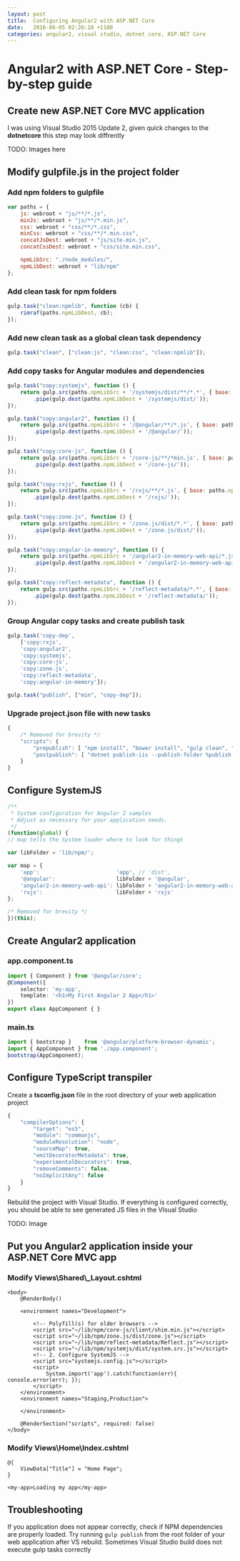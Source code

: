 ```yaml
---
layout: post
title:  Configuring Angular2 with ASP.NET Core 
date:   2016-06-05 02:26:18 +1100
categories: angular2, visual studio, dotnet core, ASP.NET Core
---
```


# Angular2 with ASP.NET Core - Step-by-step guide

## Create new ASP.NET Core MVC application

I was using Visual Studio 2015 Update 2, given quick changes to the **dotnetcore** this step may look diffrently

TODO: Images here


## Modify gulpfile.js in the project folder

### Add npm folders to gulpfile

```javascript
var paths = {
    js: webroot + "js/**/*.js",
    minJs: webroot + "js/**/*.min.js",
    css: webroot + "css/**/*.css",
    minCss: webroot + "css/**/*.min.css",
    concatJsDest: webroot + "js/site.min.js",
    concatCssDest: webroot + "css/site.min.css",

    npmLibSrc: "./node_modules/",
    npmLibDest: webroot + "lib/npm"
};
```

### Add clean task for npm folders

```javascript
gulp.task("clean:npmlib", function (cb) {
    rimraf(paths.npmLibDest, cb);
});
```

### Add new clean task as a global clean task dependency

```javascript
gulp.task("clean", ["clean:js", "clean:css", "clean:npmlib"]);
```

### Add copy tasks for Angular modules and dependencies

```javascript
gulp.task("copy:systemjs", function () {
    return gulp.src(paths.npmLibSrc + '/systemjs/dist/**/*.*', { base: paths.npmLibSrc + '/systemjs/dist/' })
        .pipe(gulp.dest(paths.npmLibDest + '/systemjs/dist/'));
});

gulp.task("copy:angular2", function () {
    return gulp.src(paths.npmLibSrc + '/@angular/**/*.js', { base: paths.npmLibSrc + '/@angular/' })
        .pipe(gulp.dest(paths.npmLibDest + '/@angular/'));
});

gulp.task("copy:core-js", function () {
    return gulp.src(paths.npmLibSrc + '/core-js/**/*min.js', { base: paths.npmLibSrc + '/core-js/' })
        .pipe(gulp.dest(paths.npmLibDest + '/core-js/'));
});

gulp.task("copy:rxjs", function () {
    return gulp.src(paths.npmLibSrc + '/rxjs/**/*.js', { base: paths.npmLibSrc + '/rxjs/' })
        .pipe(gulp.dest(paths.npmLibDest + '/rxjs/'));
});

gulp.task("copy:zone.js", function () {
    return gulp.src(paths.npmLibSrc + '/zone.js/dist/*.*', { base: paths.npmLibSrc + '/zone.js/dist/' })
        .pipe(gulp.dest(paths.npmLibDest + '/zone.js/dist/'));
});

gulp.task("copy:angular-in-memory", function () {
    return gulp.src(paths.npmLibSrc + '/angular2-in-memory-web-api/*.js', { base: paths.npmLibSrc + '/angular2-in-memory-web-api/' })
        .pipe(gulp.dest(paths.npmLibDest + '/angular2-in-memory-web-api/'));
});

gulp.task("copy:reflect-metadata", function () {
    return gulp.src(paths.npmLibSrc + '/reflect-metadata/*.*', { base: paths.npmLibSrc + '/reflect-metadata/' })
        .pipe(gulp.dest(paths.npmLibDest + '/reflect-metadata/'));
});
```

### Group Angular copy tasks and create publish task

```javascript
gulp.task('copy-dep',
    ['copy:rxjs',
    'copy:angular2',
    'copy:systemjs',
    'copy:core-js',
    'copy:zone.js',
    'copy:reflect-metadata',
    'copy:angular-in-memory']);

gulp.task("publish", ["min", "copy-dep"]);
```


### Upgrade project.json file with new tasks

```javascript
{
    /* Removed for brevity */
    "scripts": {
        "prepublish": [ "npm install", "bower install", "gulp clean", "gulp publish" ],
        "postpublish": [ "dotnet publish-iis --publish-folder %publish:OutputPath% --framework %publish:FullTargetFramework%" ]
    }
}
```

## Configure SystemJS

```javascript
/**
 * System configuration for Angular 2 samples
 * Adjust as necessary for your application needs.
 */
(function(global) {
// map tells the System loader where to look for things

var libFolder = 'lib/npm/';

var map = {
    'app':                        'app', // 'dist',
    '@angular':                   libFolder + '@angular',
    'angular2-in-memory-web-api': libFolder + 'angular2-in-memory-web-api',
    'rxjs':                       libFolder + 'rxjs'
};

/* Removed for brevity */
})(this);
```

## Create Angular2 application

### app.component.ts

```typescript
import { Component } from '@angular/core';
@Component({
    selector: 'my-app',
    template: '<h1>My First Angular 2 App</h1>'
})
export class AppComponent { }
```

### main.ts

```typescript
import { bootstrap }    from '@angular/platform-browser-dynamic';
import { AppComponent } from './app.component';
bootstrap(AppComponent);
```

## Configure TypeScript transpiler

Create a **tsconfig.json** file in the root directory of your web application project

```typescript
{
    "compilerOptions": {
        "target": "es5",
        "module": "commonjs",
        "moduleResolution": "node",
        "sourceMap": true,
        "emitDecoratorMetadata": true,
        "experimentalDecorators": true,
        "removeComments": false,
        "noImplicitAny": false
    }
}
```

Rebuild the project with Visual Studio. If everything is configured correctly, you should be able to see generated JS files in the VIsual Studio

TODO: Image

## Put you Angular2 application inside your ASP.NET Core MVC app

### Modify Views\\Shared\\_Layout.cshtml

```razor
<body>
    @RenderBody()

    <environment names="Development">

        <!-- Polyfill(s) for older browsers -->
        <script src="~/lib/npm/core-js/client/shim.min.js"></script>
        <script src="~/lib/npm/zone.js/dist/zone.js"></script>
        <script src="~/lib/npm/reflect-metadata/Reflect.js"></script>
        <script src="~/lib/npm/systemjs/dist/system.src.js"></script>
        <!-- 2. Configure SystemJS -->
        <script src="systemjs.config.js"></script>
        <script>
            System.import('app').catch(function(err){ console.error(err); });
        </script>
    </environment>
    <environment names="Staging,Production">

    </environment>

    @RenderSection("scripts", required: false)
</body>
```

### Modify Views\\Home\\Index.cshtml

```razor
@{
    ViewData["Title"] = "Home Page";
}

<my-app>Loading my app</my-app>
```

## Troubleshooting

If you application does not appear correctly, check if NPM dependencies are properly loaded.
Try running `gulp publish` from the root folder of your web application after VS rebuild. Sometimes Visual Studio build does not execute gulp tasks correctly